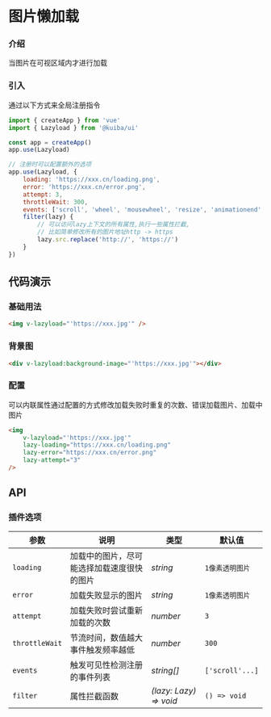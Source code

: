 # 图片懒加载

### 介绍

当图片在可视区域内才进行加载

### 引入

通过以下方式来全局注册指令

```js
import { createApp } from 'vue'
import { Lazyload } from '@kuiba/ui'

const app = createApp()
app.use(Lazyload)

// 注册时可以配置额外的选项
app.use(Lazyload, {
    loading: 'https://xxx.cn/loading.png',
    error: 'https://xxx.cn/error.png',
    attempt: 3,
    throttleWait: 300,
    events: ['scroll', 'wheel', 'mousewheel', 'resize', 'animationend', 'transitionend', 'touchmove'],
    filter(lazy) {
        // 可以访问lazy上下文的所有属性,执行一些属性拦截,
        // 比如简单修改所有的图片地址http -> https
        lazy.src.replace('http://', 'https://')
    }
})
```

## 代码演示

### 基础用法

```html
<img v-lazyload="'https://xxx.jpg'" />
```

### 背景图

```html
<div v-lazyload:background-image="'https://xxx.jpg'"></div>
```

### 配置

可以内联属性通过配置的方式修改加载失败时重复的次数、错误加载图片、加载中图片

```html
<img
    v-lazyload="'https://xxx.jpg'"
    lazy-loading="https://xxx.cn/loading.png"
    lazy-error="https://xxx.cn/error.png"
    lazy-attempt="3"
/>
```

## API

### 插件选项

| 参数 | 说明 | 类型 | 默认值 | 
| --- | --- | --- | --- | 
| `loading` | 加载中的图片，尽可能选择加载速度很快的图片 | _string_ | `1像素透明图片` |
| `error` | 加载失败显示的图片 | _string_ | `1像素透明图片` |
| `attempt` | 加载失败时尝试重新加载的次数 | _number_ | `3` |  
| `throttleWait` | 节流时间，数值越大事件触发频率越低 | _number_ | `300` |
| `events` | 触发可见性检测注册的事件列表 | _string[]_ | `['scroll'...]` |
| `filter` | 属性拦截函数 | _(lazy: Lazy) => void_ | `() => void` |
